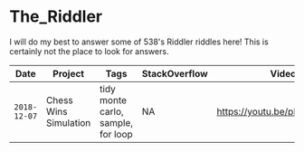 # The_Riddler
I will do my best to answer some of 538's Riddler riddles here! This is certainly not the place to look for answers.

| Date | Project | Tags | StackOverflow | Video |
| --- | --- | --- | --- | --- |
| `2018-12-07` | Chess Wins Simulation | tidy monte carlo, sample, for loop | NA | https://youtu.be/pBGMt28xgvk |
